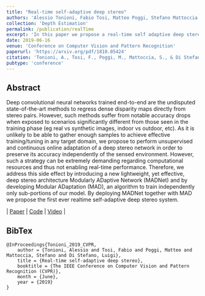 ```yaml
---
title: "Real-time self-adaptive deep stereo"
authors: 'Alessio Tonioni, Fabio Tosi, Matteo Poggi, Stefano Mattoccia and Luigi Di Stefano'
collection: 'Depth Estimation'
permalink: /publication/realTime
excerpt: 'In this paper we propose a real-time self adaptive deep stereo system.'
date: 2019-06-16
venue: 'Conference on Computer Vision and Pattern Recognition'
paperurl: 'https://arxiv.org/pdf/1810.05424'
citation: 'Tonioni, A., Tosi, F., Poggi, M., Mattoccia, S., & Di Stefano, L. (2019). The IEEE Conference on Computer Vision and Pattern Recognition (CVPR), 2019'
pubtype: 'conference'
---
```


## Abstract

Deep convolutional neural networks trained end-to-end are the undisputed state-of-the-art methods to regress dense disparity maps directly from stereo pairs. However, such methods suffer from notable accuracy drops when exposed to scenarios significantly different from those seen in the training phase (eg real vs synthetic images, indoor vs outdoor, etc). As it is unlikely to be able to gather enough samples to achieve effective training/tuning in any target domain, we propose to perform unsupervised and continuous online adaptation of a deep stereo network in order to preserve its accuracy independently of the sensed environment. However, such a strategy can be extremely demanding regarding computational resources and thus not enabling real-time performance. Therefore, we address this side effect by introducing a new lightweight, yet effective, deep stereo architecture Modularly ADaptive Network (MADNet) and by developing Modular ADaptation (MAD), an algorithm to train independently only sub-portions of our model. By deploying MADNet together with MAD we propose the first ever realtime self-adaptive deep stereo system.

| [Paper](https://arxiv.org/pdf/1810.05424) | [Code](https://github.com/CVLAB-Unibo/Real-time-self-adaptive-deep-stereo) | [Video](https://www.youtube.com/watch?v=7SjyzDxmCY4) |

## BibTex 

```
@InProceedings{Tonioni_2019_CVPR,
    author = {Tonioni, Alessio and Tosi, Fabio and Poggi, Matteo and Mattoccia, Stefano and Di Stefano, Luigi},
    title = {Real-time self-adaptive deep stereo},
    booktitle = {The IEEE Conference on Computer Vision and Pattern Recognition (CVPR)},
    month = {June},
    year = {2019}    
}
```